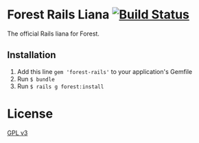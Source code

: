 # Forest Rails Liana [![Build Status](https://travis-ci.org/SeyZ/forest-rails.svg?branch=master)](https://travis-ci.org/SeyZ/forest-rails)
The official Rails liana for Forest.

## Installation

1. Add this line `gem 'forest-rails'` to your application's Gemfile
2. Run `$ bundle`
3. Run `$ rails g forest:install`

# License

[GPL v3](https://github.com/SeyZ/forest-rails/blob/master/LICENSE)
